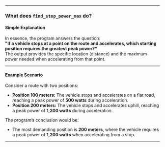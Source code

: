 
---

### What does `find_stop_power_max` do?

#### Simple Explanation
In essence, the program answers the question:  
**"If a vehicle stops at a point on the route and accelerates, which starting position requires the greatest peak power?"**  
The output provides the specific location (distance) and the maximum power needed when accelerating from that point.

---

#### Example Scenario
Consider a route with two positions:  
- **Position 100 meters:** The vehicle stops and accelerates on a flat road, reaching a peak power of **500 watts** during acceleration.  
- **Position 200 meters:** The vehicle stops and accelerates uphill, reaching a peak power of **1,200 watts** during acceleration.  

The program’s conclusion would be:  
- The most demanding position is **200 meters**, where the vehicle requires a peak power of **1,200 watts** when accelerating from a stop.

---

